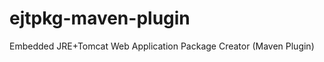ejtpkg-maven-plugin
===================

Embedded JRE+Tomcat Web Application Package Creator (Maven Plugin)